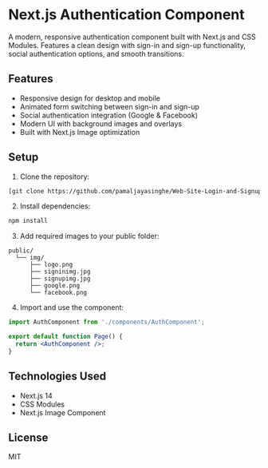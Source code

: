 # Next.js Authentication Component

A modern, responsive authentication component built with Next.js and CSS Modules. Features a clean design with sign-in and sign-up functionality, social authentication options, and smooth transitions.

## Features

- Responsive design for desktop and mobile
- Animated form switching between sign-in and sign-up
- Social authentication integration (Google & Facebook)
- Modern UI with background images and overlays
- Built with Next.js Image optimization

## Setup

1. Clone the repository:
```bash
[git clone https://github.com/pamaljayasinghe/Web-Site-Login-and-Signup-Pages-Next.js.git]
```

2. Install dependencies:
```bash
npm install
```

3. Add required images to your public folder:
```
public/
  └── img/
      ├── logo.png
      ├── signinimg.jpg
      ├── signupimg.jpg
      ├── google.png
      └── facebook.png
```

4. Import and use the component:
```jsx
import AuthComponent from './components/AuthComponent';

export default function Page() {
  return <AuthComponent />;
}
```

## Technologies Used

- Next.js 14
- CSS Modules
- Next.js Image Component

## License

MIT


